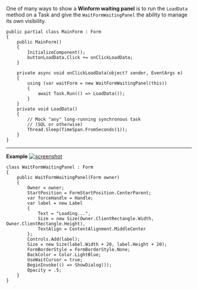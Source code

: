 One of many ways to show a **Winform waiting panel** is to run the `LoadData` method on a Task and give the `WaitFormWaitingPanel` the ability to manage its own visibility.

    public partial class MainForm : Form
    {
        public MainForm()
        {
            InitializeComponent();
            buttonLoadData.Click += onClickLoadData;
        }

        private async void onClickLoadData(object? sender, EventArgs e)
        {
            using (var waitForm = new WaitFormWaitingPanel(this))
            {
                await Task.Run(() => LoadData());
            }
        }
        private void LoadData()
        {
            // Mock "any" long-running synchronous task
            // (SQL or otherwise)
            Thread.Sleep(TimeSpan.FromSeconds(1));
        }
    }

***
**Example**
[![screenshot][1]][1]

    class WaitFormWaitingPanel : Form
    {
        public WaitFormWaitingPanel(Form owner)
        {
            Owner = owner;
            StartPosition = FormStartPosition.CenterParent;
            var forceHandle = Handle;
            var label = new Label
            {
                Text = "Loading...",
                Size = new Size(Owner.ClientRectangle.Width, Owner.ClientRectangle.Height),
                TextAlign = ContentAlignment.MiddleCenter
            };
            Controls.Add(label);
            Size = new Size(label.Width + 20, label.Height + 20);
            FormBorderStyle = FormBorderStyle.None;
            BackColor = Color.LightBlue;
            UseWaitCursor = true;
            BeginInvoke(() => ShowDialog());
            Opacity = .5;
        }
    }


  [1]: https://i.stack.imgur.com/dbn0z.png